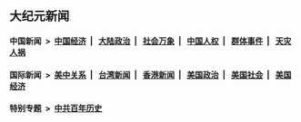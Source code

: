 ## 大纪元新闻

#### 中国新闻 &nbsp;>&nbsp; [中国经济](indexes/ncid283/README.md?09300845) &nbsp;| &nbsp; [大陆政治](indexes/ncid277/README.md?09300845) &nbsp;| &nbsp; [社会万象](indexes/ncid282/README.md?09300845) &nbsp;| &nbsp; [中国人权](indexes/ncid278/README.md?09300845) &nbsp;| &nbsp; [群体事件](indexes/ncid279/README.md?09300845) &nbsp;| &nbsp; [天灾人祸](indexes/ncid280/README.md?09300845)

#### 国际新闻 &nbsp;>&nbsp; [美中关系](indexes/nf1412576/README.md?09300845) &nbsp;| &nbsp; [台湾新闻](indexes/ncid1349361/README.md?09300845) &nbsp;| &nbsp; [香港新闻](indexes/ncid1349362/README.md?09300845) &nbsp;| &nbsp; [美国政治](indexes/ncid1078159/README.md?09300845) &nbsp;| &nbsp; [美国社会](indexes/ncid1078160/README.md?09300845) &nbsp;| &nbsp; [美国经济](indexes/ncid1078158/README.md?09300845)

#### 特别专题 &nbsp;>&nbsp; [中共百年历史](https://github.com/easy2view/epoch-special/blob/master/README.md?09300845)  

